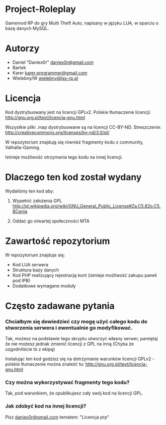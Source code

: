 Project-Roleplay
===========

Gamemod RP do gry Multi Theft Auto, napisany w języku LUA, w oparciu o bazę danych MySQL.

Autorzy
========================================================================

- Daniel "Daniex0r" <daniex0r@gmail.com>
- Bartek 
- Karer <karer.programmer@gmail.com>
- Wielebny/W <wielebny@lss-rp.pl>


Licencja
========================================================================

Kod dystrybuowany jest na licencji GPLv2. Polskie tłumaczenie licencji: http://gnu.org.pl/text/licencja-gnu.html 

Wszystkie pliki .map dystrybuowane są na licencji CC-BY-ND. Streszczenie: http://creativecommons.org/licenses/by-nd/3.0/pl/

W repozytorium znajdują się również fragmenty kodu z community, Valhalla-Gaming.

Istnieje możliwość otrzymania tego kodu na innej licencji.


Dlaczego ten kod został wydany
========================================================================

Wydaliśmy ten kod aby:

1. Wypełnić założenia GPL http://pl.wikipedia.org/wiki/GNU_General_Public_License#Za.C5.82o.C5.BCenia

2. Oddać go otwartej społeczności MTA


Zawartość repozytorium
========================================================================

W repozytorium znajduje się:
- Kod LUA serwera
- Struktura bazy danych
- Kod PHP realizujący rejestrację kont (istnieje możliwość zakupu paneli pod IPB)
- Dodatkowe wymagane moduły


Często zadawane pytania
========================================================================

### Chciałbym się dowiedzieć czy mogę użyć całego kodu do stworzenia serwera i ewentualnie go modyfikować.

Tak, możesz na podstawie tego skryptu utworzyć własny serwer, pamiętaj że nie możesz jednak zmienić licencji z GPL na inną (Chyba że uzgodniliście to z ekipą) 

Instalując ten kod godzisz się na dotrzymanie warunków licencji GPLv2 - polskie tłumaczenie można znaleźć tu: http://gnu.org.pl/text/licencja-gnu.html 

### Czy można wykorzystywać fragmenty tego kodu?

Tak, pod warunkiem, że opublikujesz cały swój kod na licencji GPL.

### Jak zdobyć kod na innej licencji?

Pisz <daniex0r@gmail.com> tematem: "Licencja prp"

